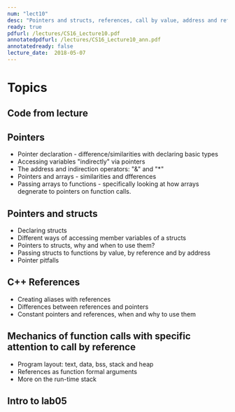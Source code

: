 ```yaml
---
num: "lect10"
desc: "Pointers and structs, references, call by value, address and reference, intro to lab05"
ready: true
pdfurl: /lectures/CS16_Lecture10.pdf
annotatedpdfurl: /lectures/CS16_Lecture10_ann.pdf
annotatedready: false
lecture_date:  2018-05-07
---
```


# Topics

## Code from lecture
## Pointers

* Pointer declaration - difference/similarities with declaring basic types
* Accessing variables "indirectly" via pointers
* The address and indirection operators: "&" and "*"
* Pointers and arrays - similarities and dfferences
* Passing arrays to functions - specifically looking at how arrays degnerate to pointers on function calls.


## Pointers and structs
* Declaring structs
* Different ways of accessing member variables of a structs
* Pointers to structs, why and when to use them?
* Passing structs to functions by value, by reference and by address
* Pointer pitfalls


## C++ References
* Creating aliases with references
* Differences between references and pointers
* Constant pointers and references, when and why to use them


## Mechanics of function calls with specific attention to call by reference
* Program layout: text, data, bss, stack and heap
* References as function formal arguments
* More on the run-time stack


## Intro to lab05